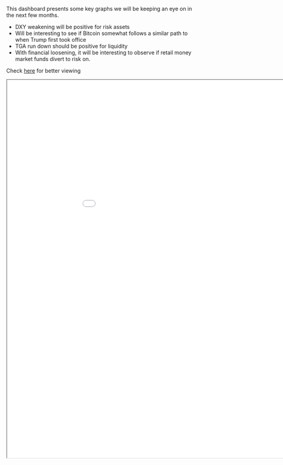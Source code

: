 
This dashboard presents some key graphs we will be keeping an eye on in the next few months.

- DXY weakening will be positive for risk assets
- Will be interesting to see if Bitcoin somewhat follows a similar path to when Trump first took office
- TGA run down should be positive for liquidity
- With financial loosening, it will be interesting to observe if retail money market funds divert to risk on.

Check [here](https://rpubs.com/AOMA/1260946) for better viewing

<iframe src="//rstudio-pubs-static.s3.amazonaws.com/1260946_b9bf6c75974a4c9b9a4322ebfde550f4.html" width="1000" height="1000"></iframe>


